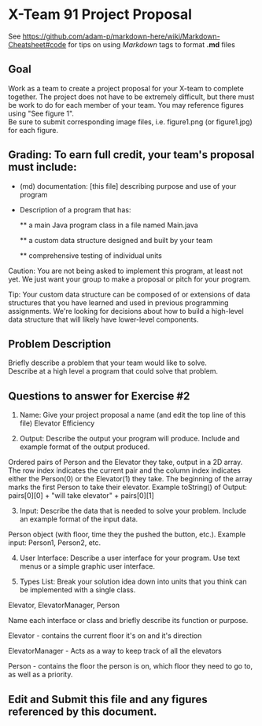 # X-Team 91 Project Proposal

See https://github.com/adam-p/markdown-here/wiki/Markdown-Cheatsheet#code for tips on using *Markdown* tags to format __.md__ files

## Goal

Work as a team to create a project proposal for your X-team to complete together.
The project does not have to be extremely difficult,
but there must be work to do for each member of your team.
You may reference figures using "See figure 1".  
Be sure to submit corresponding image files, i.e. figure1.png (or figure1.jpg) for each figure.

## Grading: To earn full credit, your team's proposal must include:

* (md) documentation: [this file] describing purpose and use of your program

* Description of a program that has:

  ** a main Java program class in a file named Main.java
  
  ** a custom data structure designed and built by your team
  
  ** comprehensive testing of individual units
  
 Caution: You are not being asked to implement this program, at least not yet. 
 We just want your group to make a proposal or pitch for your program.
 
 Tip: Your custom data structure can be composed of or extensions of data structures that you have learned and used in previous programming assignments.  We're looking for decisions about how to build a high-level data structure that will likely have lower-level components.

## Problem Description

Briefly describe a problem that your team would like to solve.  
Describe at a high level a program that could solve that problem.

## Questions to answer for Exercise #2

1. Name: Give your project proposal a name (and edit the top line of this file)
 Elevator Efficiency


2. Output: Describe the output your program will produce.  Include and example format of the output produced.

 Ordered pairs of Person and the Elevator they take, output in a 2D array. The row index indicates the current pair
 and the column index indicates either the Person(0) or the Elevator(1) they take.
 The beginning of the array marks the first Person to take their elevator. 
 Example toString() of Output: pairs[0][0] + "will take elevator" + pairs[0][1]

3. Input: Describe the data that is needed to solve your problem. Include an example format of the input data.

Person object (with floor, time they the pushed the button, etc.). Example input: Person1, Person2, etc.

4. User Interface: Describe a user interface for your program.  Use text menus or a simple graphic user interface.



5. Types List: Break your solution idea down into units that you think can be implemented with a single class.

Elevator, ElevatorManager, Person


Name each interface or class and briefly describe its function or purpose.

Elevator - contains the current floor it's on and it's direction

ElevatorManager - Acts as a way to keep track of all the elevators

Person - contains the floor the person is on, which floor they need to go to, as well as a priority.

## Edit and Submit this file and any figures referenced by this document.

